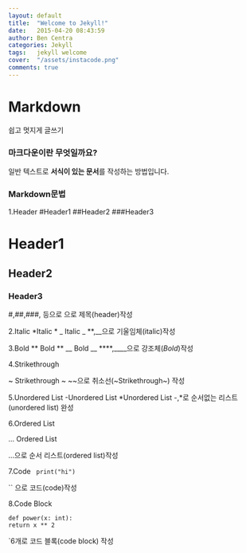 ```yaml
---
layout: default
title:  "Welcome to Jekyll!"
date:   2015-04-20 08:43:59
author: Ben Centra
categories: Jekyll
tags:	jekyll welcome
cover:  "/assets/instacode.png"
comments: true
---
```



# Markdown
쉽고 멋지게 글쓰기

### 마크다운이란 무엇일까요?

일반 텍스트로 **서식이 있는 문서**를 작성하는 방법입니다.

### Markdown문법

1.Header
#Header1
##Header2
###Header3
# Header1
## Header2
### Header3
#,##,###, 등으로 으로 제목(header)작성



2.Italic
*Italic *
_  Italic  _ 
**,__으로 기울임체(italic)작성

3.Bold
** Bold **
__ Bold __ 
****,____으로 강조체(*Bold*)작성

4.Strikethrough

~ Strikethrough ~
~~으로 취소선(~Strikethrough~) 작성


5.Unordered List
-Unordered List
*Unordered List
-,*로 순서없는 리스트(unordered list) 완성

6.Ordered List

... Ordered List

...으로 순서 리스트(ordered list)작성

7.Code
` print("hi")`

`` 으로 코드(code)작성

8.Code Block
```
def power(x: int):
return x ** 2
```

`6개로 코드 블록(code block) 작성

